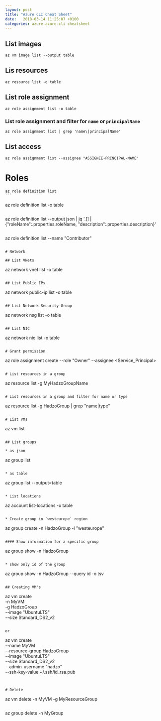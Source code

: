```yaml
---
layout: post
title: "Azure CLI Cheat Sheet"
date:   2018-03-14 11:25:07 +0100
categories: azure azure-cli cheatsheet
---
```


## List images

````
az vm image list --output table
````

## Lis resources

````
az resource list -o table
````

## List role assignment

````
az role assignment list -o table
````

### List role assignment and filter for `name` or `principalName`

````
az role assignment list | grep 'name\|principalName'
````
## List access

````
az role assignment list --assignee "ASSIGNEE-PRINCIPAL-NAME"
````

# Roles

````
az role definition list
```

````
az role definition list -o table
````

````
az role definition list --output json | jq '.[] | {"roleName":.properties.roleName, "description":.properties.description}'
````

````
az role definition list --name "Contributor"
````

# Network

## List VNets

````
az network vnet list -o table
````

## List Public IPs

````
az network public-ip list -o table
````

## List Network Security Group

````
az network nsg list -o table
````

## List NIC

````
az network nic list -o table
````

# Grant permission

````
az role assignment create --role "Owner" --assignee <Service_Principal>
````

# List resources in a group

````
az resource list -g MyHadzoGroupName
````

# List resources in a group and filter for name or type

````
 az resource list -g HadzoGroup | grep "name\|type"
 ````

# List VMs

````
az vm list
````

## List groups

* as json

````
az group list
````

* as table

````
az group list --output=table
````

* List locations

````
az account list-locations -o table
````

* Create group in `westeurope` region

````
az group create -n HadzoGroup -l "westeurope"
````

#### Show information for a specific group

````
az group show -n HadzoGroup
````

* show only id of the group

````
az group show -n HadzoGroup --query id -o tsv
````

## Creating VM's

````
az vm create \
-n MyVM \
-g HadzoGroup \
--image "UbuntuLTS" \
--size Standard_DS2_v2
````

or

````
az vm create \
--name MyVM \
--resource-group HadzoGroup \
--image "UbuntuLTS" \
--size Standard_DS2_v2 \
--admin-username "hadzo" \
--ssh-key-value ~/.ssh/id_rsa.pub
````


# Delete

````
az vm delete -n MyVM -g MyResourceGroup
````

````
az group delete -n MyGroup
````
